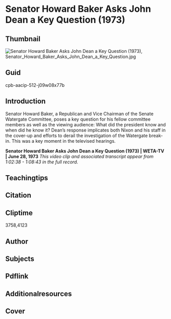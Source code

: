 # Senator Howard Baker Asks John Dean a Key Question (1973)

## Thumbnail

![Senator Howard Baker Asks John Dean a Key Question (1973), Senator_Howard_Baker_Asks_John_Dean_a_Key_Question.jpg](https://s3.amazonaws.com/americanarchive.org/primary_source_sets/Senator_Howard_Baker_Asks_John_Dean_a_Key_Question.jpg "Senator_Howard_Baker_Asks_John_Dean_a_Key_Question_(1973)")

## Guid
cpb-aacip-512-j09w08x77b

## Introduction

Senator Howard Baker, a Republican and Vice Chairman of the Senate Watergate Committee, poses a key question for his fellow committee members as well as the viewing audience: What did the president know and when did he know it? Dean’s response implicates both Nixon and his staff in the cover-up and efforts to derail the investigation of the Watergate break-in. This was a key moment in the televised hearings.

<b> Senator Howard Baker Asks John Dean a Key Question (1973) </b>
<b>| WETA-TV | June 28, 1973</b>
<i>This video clip and associated transcript appear from 1:02:38 - 1:08:43 in the full record.</i>

## Teachingtips

## Citation

## Cliptime

3758,4123

## Author
## Subjects
## Pdflink
## Additionalresources
## Cover
